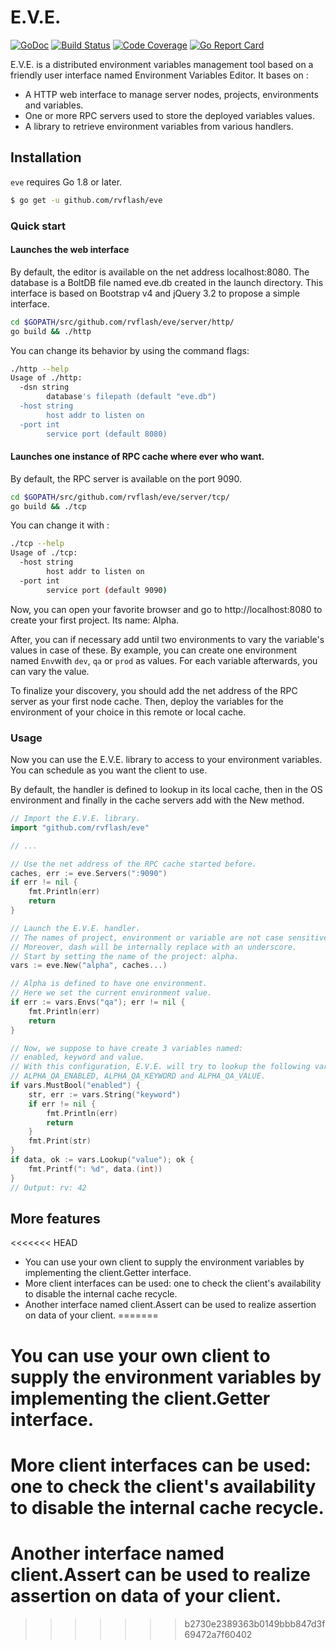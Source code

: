 # E.V.E.

[![GoDoc](https://godoc.org/github.com/rvflash/eve?status.svg)](https://godoc.org/github.com/rvflash/eve)
[![Build Status](https://img.shields.io/travis/rvflash/eve.svg)](https://travis-ci.org/rvflash/eve)
[![Code Coverage](https://img.shields.io/codecov/c/github/rvflash/eve.svg)](http://codecov.io/github/rvflash/eve?branch=master)
[![Go Report Card](https://goreportcard.com/badge/github.com/rvflash/eve)](https://goreportcard.com/report/github.com/rvflash/eve)


E.V.E. is a distributed environment variables management tool based
on a friendly user interface named Environment Variables Editor. 
It bases on :

* A HTTP web interface to manage server nodes, projects, environments and variables.
* One or more RPC servers used to store the deployed variables values. 
* A library to retrieve environment variables from various handlers.


## Installation

`eve` requires Go 1.8 or later.

```bash
$ go get -u github.com/rvflash/eve
```


### Quick start

#### Launches the web interface

By default, the editor is available on the net address localhost:8080.
The database is a BoltDB file named eve.db created in the launch directory.
This interface is based on Bootstrap v4 and jQuery 3.2 to propose a simple interface.

```bash
cd $GOPATH/src/github.com/rvflash/eve/server/http/
go build && ./http
```

You can change its behavior by using the command flags:

```bash
./http --help
Usage of ./http:
  -dsn string
    	database's filepath (default "eve.db")
  -host string
    	host addr to listen on
  -port int
    	service port (default 8080)
``` 


#### Launches one instance of RPC cache where ever who want.

By default, the RPC server is available on the port 9090.

```bash
cd $GOPATH/src/github.com/rvflash/eve/server/tcp/
go build && ./tcp
```

You can change it with :

```bash
./tcp --help
Usage of ./tcp:
  -host string
    	host addr to listen on
  -port int
    	service port (default 9090) 
```

Now, you can open your favorite browser and go to http://localhost:8080 to create your first project.
Its name: Alpha.

After, you can if necessary add until two environments to vary the variable's values in case of these. 
By example, you can create one environment named `Env`with `dev`, `qa` or `prod` as values.
For each variable afterwards, you can vary the value. 

To finalize your discovery, you should add the net address of the RPC server as your first node cache.
Then, deploy the variables for the environment of your choice in this remote or local cache.


### Usage

Now you can use the E.V.E. library to access to your environment variables.
You can schedule as you want the client to use. 

By default, the handler is defined to lookup in its local cache, then in the OS environment and
finally in the cache servers add with the New method. 

```go
// Import the E.V.E. library.
import "github.com/rvflash/eve"

// ...

// Use the net address of the RPC cache started before. 
caches, err := eve.Servers(":9090")
if err != nil {
    fmt.Println(err)
    return
}

// Launch the E.V.E. handler.
// The names of project, environment or variable are not case sensitive.
// Moreover, dash will be internally replace with an underscore. 
// Start by setting the name of the project: alpha.
vars := eve.New("alpha", caches...)

// Alpha is defined to have one environment.
// Here we set the current environment value.
if err := vars.Envs("qa"); err != nil {
    fmt.Println(err)
    return
}

// Now, we suppose to have create 3 variables named:
// enabled, keyword and value.
// With this configuration, E.V.E. will try to lookup the following variables:
// ALPHA_QA_ENABLED, ALPHA_QA_KEYWORD and ALPHA_QA_VALUE.
if vars.MustBool("enabled") {
    str, err := vars.String("keyword")
    if err != nil {
    	fmt.Println(err)
        return
    }
    fmt.Print(str)
}
if data, ok := vars.Lookup("value"); ok {
    fmt.Printf(": %d", data.(int))
}
// Output: rv: 42
```


## More features

<<<<<<< HEAD
* You can use your own client to supply the environment variables by implementing the client.Getter interface.
* More client interfaces can be used: one to check the client's availability to disable the internal cache recycle.
* Another interface named client.Assert can be used to realize assertion on data of your client. 
=======
# You can use your own client to supply the environment variables by implementing the client.Getter interface.
# More client interfaces can be used: one to check the client's availability to disable the internal cache recycle.
# Another interface named client.Assert can be used to realize assertion on data of your client. 
>>>>>>> b2730e2389363b0149bbb847d3f69472a7f60402
